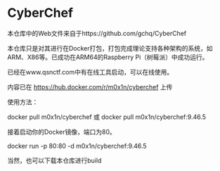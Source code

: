 # CyberChef

本仓库中的Web文件来自于https://github.com/gchq/CyberChef

本仓库只是对其进行在Docker打包，打包完成理论支持各种架构的系统，如ARM、X86等。已成功在ARM64的Raspberry Pi（树莓派）中成功运行。

已经在www.qsnctf.com中有在线工具启动，可以在线使用。

内容已在 https://hub.docker.com/r/m0x1n/cyberchef 上传

使用方法：

docker pull m0x1n/cyberchef 或 docker pull m0x1n/cyberchef:9.46.5

接着启动你的Docker镜像，端口为80。

docker run -p 80:80 -d m0x1n/cyberchef:9.46.5

当然，也可以下载本仓库进行build

